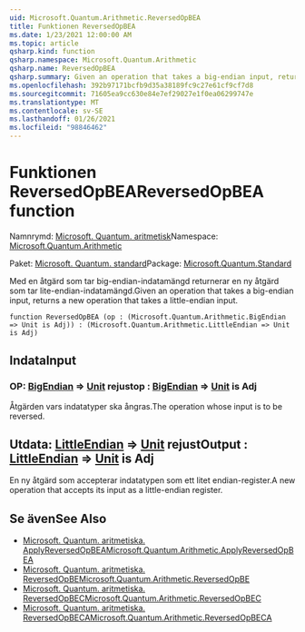 ```yaml
---
uid: Microsoft.Quantum.Arithmetic.ReversedOpBEA
title: Funktionen ReversedOpBEA
ms.date: 1/23/2021 12:00:00 AM
ms.topic: article
qsharp.kind: function
qsharp.namespace: Microsoft.Quantum.Arithmetic
qsharp.name: ReversedOpBEA
qsharp.summary: Given an operation that takes a big-endian input, returns a new operation that takes a little-endian input.
ms.openlocfilehash: 392b97171bcfb9d35a38189fc9c27e61cf9cf7d8
ms.sourcegitcommit: 71605ea9cc630e84e7ef29027e1f0ea06299747e
ms.translationtype: MT
ms.contentlocale: sv-SE
ms.lasthandoff: 01/26/2021
ms.locfileid: "98846462"
---
```

# <a name="reversedopbea-function"></a><span data-ttu-id="4bf4c-102">Funktionen ReversedOpBEA</span><span class="sxs-lookup"><span data-stu-id="4bf4c-102">ReversedOpBEA function</span></span>

<span data-ttu-id="4bf4c-103">Namnrymd: [Microsoft. Quantum. aritmetisk](xref:Microsoft.Quantum.Arithmetic)</span><span class="sxs-lookup"><span data-stu-id="4bf4c-103">Namespace: [Microsoft.Quantum.Arithmetic](xref:Microsoft.Quantum.Arithmetic)</span></span>

<span data-ttu-id="4bf4c-104">Paket: [Microsoft. Quantum. standard](https://nuget.org/packages/Microsoft.Quantum.Standard)</span><span class="sxs-lookup"><span data-stu-id="4bf4c-104">Package: [Microsoft.Quantum.Standard](https://nuget.org/packages/Microsoft.Quantum.Standard)</span></span>


<span data-ttu-id="4bf4c-105">Med en åtgärd som tar big-endian-indatamängd returnerar en ny åtgärd som tar lite-endian-indatamängd.</span><span class="sxs-lookup"><span data-stu-id="4bf4c-105">Given an operation that takes a big-endian input, returns a new operation that takes a little-endian input.</span></span>

```qsharp
function ReversedOpBEA (op : (Microsoft.Quantum.Arithmetic.BigEndian => Unit is Adj)) : (Microsoft.Quantum.Arithmetic.LittleEndian => Unit is Adj)
```


## <a name="input"></a><span data-ttu-id="4bf4c-106">Indata</span><span class="sxs-lookup"><span data-stu-id="4bf4c-106">Input</span></span>

### <a name="op--bigendian--unit--is-adj"></a><span data-ttu-id="4bf4c-107">OP: [BigEndian](xref:Microsoft.Quantum.Arithmetic.BigEndian) => [Unit](xref:microsoft.quantum.lang-ref.unit)  rejust</span><span class="sxs-lookup"><span data-stu-id="4bf4c-107">op : [BigEndian](xref:Microsoft.Quantum.Arithmetic.BigEndian) => [Unit](xref:microsoft.quantum.lang-ref.unit)  is Adj</span></span>

<span data-ttu-id="4bf4c-108">Åtgärden vars indatatyper ska ångras.</span><span class="sxs-lookup"><span data-stu-id="4bf4c-108">The operation whose input is to be reversed.</span></span>



## <a name="output--littleendian--unit--is-adj"></a><span data-ttu-id="4bf4c-109">Utdata: [LittleEndian](xref:Microsoft.Quantum.Arithmetic.LittleEndian) => [Unit](xref:microsoft.quantum.lang-ref.unit)  rejust</span><span class="sxs-lookup"><span data-stu-id="4bf4c-109">Output : [LittleEndian](xref:Microsoft.Quantum.Arithmetic.LittleEndian) => [Unit](xref:microsoft.quantum.lang-ref.unit)  is Adj</span></span>

<span data-ttu-id="4bf4c-110">En ny åtgärd som accepterar indatatypen som ett litet endian-register.</span><span class="sxs-lookup"><span data-stu-id="4bf4c-110">A new operation that accepts its input as a little-endian register.</span></span>

## <a name="see-also"></a><span data-ttu-id="4bf4c-111">Se även</span><span class="sxs-lookup"><span data-stu-id="4bf4c-111">See Also</span></span>

- [<span data-ttu-id="4bf4c-112">Microsoft. Quantum. aritmetiska. ApplyReversedOpBEA</span><span class="sxs-lookup"><span data-stu-id="4bf4c-112">Microsoft.Quantum.Arithmetic.ApplyReversedOpBEA</span></span>](xref:Microsoft.Quantum.Arithmetic.ApplyReversedOpBEA)
- [<span data-ttu-id="4bf4c-113">Microsoft. Quantum. aritmetiska. ReversedOpBE</span><span class="sxs-lookup"><span data-stu-id="4bf4c-113">Microsoft.Quantum.Arithmetic.ReversedOpBE</span></span>](xref:Microsoft.Quantum.Arithmetic.ReversedOpBE)
- [<span data-ttu-id="4bf4c-114">Microsoft. Quantum. aritmetiska. ReversedOpBEC</span><span class="sxs-lookup"><span data-stu-id="4bf4c-114">Microsoft.Quantum.Arithmetic.ReversedOpBEC</span></span>](xref:Microsoft.Quantum.Arithmetic.ReversedOpBEC)
- [<span data-ttu-id="4bf4c-115">Microsoft. Quantum. aritmetiska. ReversedOpBECA</span><span class="sxs-lookup"><span data-stu-id="4bf4c-115">Microsoft.Quantum.Arithmetic.ReversedOpBECA</span></span>](xref:Microsoft.Quantum.Arithmetic.ReversedOpBECA)